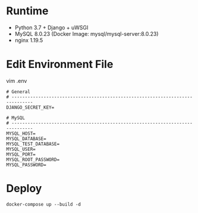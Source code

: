 # Runtime

- Python 3.7 + Django + uWSGI
- MySQL 8.0.23 (Docker Image: mysql/mysql-server:8.0.23)
- nginx 1.19.5

# Edit Environment File

vim .env
```
# General
# ------------------------------------------------------------------------------
DJANGO_SECRET_KEY=

# MySQL
# ------------------------------------------------------------------------------
MYSQL_HOST=
MYSQL_DATABASE=
MYSQL_TEST_DATABASE=
MYSQL_USER=
MYSQL_PORT=
MYSQL_ROOT_PASSWORD=
MYSQL_PASSWORD=
```


# Deploy

```
docker-compose up --build -d
```
